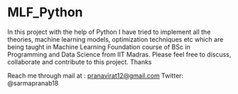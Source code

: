 # MLF_Python
In this project with the help of Python I have tried to implement all the theories, machine learning models, optimization techniques etc which are being taught in Machine Learning Foundation course of BSc in Programming and Data Science from IIT Madras. Please feel free to discuss, collaborate and contribute to this project. Thanks

Reach me through mail at : pranavirat12@gmail.com
Twitter: @sarmapranab18 
